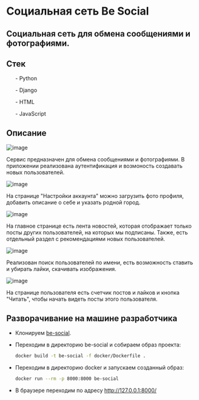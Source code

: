 # Социальная сеть Be Social

## Социальная сеть для обмена сообщениями и фотографиями.
## Стек
<ul>- Python</ul>
<ul>- Django</ul>
<ul>- HTML</ul>
<ul>- JavaScript</ul>

## Описание

![image](https://user-images.githubusercontent.com/86165052/183287596-1327cdc9-65cc-46d9-96e3-e802c3ed3df3.png)

Сервис предназначен для обмена сообщениями и фотографиями. В приложении реализована аутентификация и возмоность создавать новых пользователей.

![image](https://user-images.githubusercontent.com/86165052/183287612-c1bff677-0920-4064-9e85-eb1bce25ba16.png)

На странице "Настройки аккаунта" можно загрузить фото профиля, добавить описание о себе и указать родной город.

![image](https://user-images.githubusercontent.com/86165052/183287644-9eae9227-4368-45ff-9d79-fafc524a6d29.png)

На главное странице есть лента новостей, которая отображает только посты других пользователей, на которых мы подписаны. Также, есть отдельный раздел с рекомендациями новых пользователей.

![image](https://user-images.githubusercontent.com/86165052/183287644-9eae9227-4368-45ff-9d79-fafc524a6d29.png)

Реализован поиск пользователей по имени, есть возможность ставить и убирать лайки, скачивать изображения.

![image](https://user-images.githubusercontent.com/86165052/183287644-9eae9227-4368-45ff-9d79-fafc524a6d29.png)

На странице пользователя есть счетчик постов и лайков и кнопка "Читать", чтобы начать видеть посты этого пользователя.

## Разворачивание на машине разработчика

* Клонируем [be-social](https://github.com/Nenavsegda/be-social).
* Переходим в директорию be-social и собираем образ проекта:

  ```bash
  docker build -t be-social -f docker/Dockerfile .
  ```

* Переходим в директорию docker и запускаем созданный образ:

  ```bash
  docker run --rm -p 8000:8000 be-social
  ```
  
* В браузере переходим по адресу http://127.0.0.1:8000/